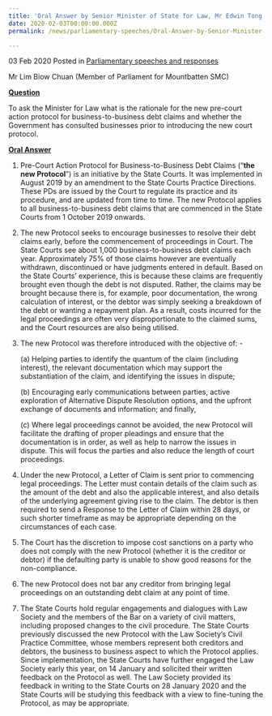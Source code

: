 ```yaml
---
title: 'Oral Answer by Senior Minister of State for Law, Mr Edwin Tong, to Parliamentary Question on New Pre-Court Action Protocol for Business-to-Business Debt Claims'
date: 2020-02-03T00:00:00.000Z
permalink: /news/parliamentary-speeches/Oral-Answer-by-Senior-Minister-of-State-for-Law-Mr-Edwin-Tong-to-Parliamentary-Question-on-New-Pre-Court-Action-Protocol-for-Business-to-Business-Debt-Claims

---
```

 
03 Feb 2020 Posted in [Parliamentary speeches and responses](/news/parliamentary-speeches)

Mr Lim Biow Chuan (Member of Parliament for Mountbatten SMC) 

<b><u>Question</u></b>

To ask the Minister for Law what is the rationale for the new pre-court action protocol for business-to-business debt claims and whether the Government has consulted businesses prior to introducing the new court protocol.

<b><u>Oral Answer</u></b>

1.	Pre-Court Action Protocol for Business-to-Business Debt Claims (“<b>the new Protocol</b>”) is an initiative by the State Courts. It was implemented in August 2019 by an amendment to the State Courts Practice Directions. These PDs are issued by the Court to regulate its practice and its procedure, and are updated from time to time. The new Protocol applies to all business-to-business debt claims that are commenced in the State Courts from 1 October 2019 onwards. 

2.  The new Protocol seeks to encourage businesses to resolve their debt claims early, before the commencement of proceedings in Court. The State Courts see about 1,000 business-to-business debt claims each year. Approximately 75% of those claims however are eventually withdrawn, discontinued or have judgments entered in default. Based on the State Courts’ experience, this is because these claims are frequently brought even though the debt is not disputed. Rather, the claims may be brought because there is, for example, poor documentation, the wrong calculation of interest, or the debtor was simply seeking a breakdown of the debt or wanting a repayment plan. As a result, costs incurred for the legal proceedings are often very disproportionate to the claimed sums, and the Court resources are also being utilised. 

3.  The new Protocol was therefore introduced with the objective of: - 

    (a)	Helping parties to identify the quantum of the claim (including interest), the relevant documentation which may support the substantiation of the claim, and identifying the issues in dispute; 

    (b)	Encouraging early communications between parties, active exploration of Alternative Dispute Resolution options, and the upfront exchange of documents and information; and finally,

    (c)	Where legal proceedings cannot be avoided, the new Protocol will facilitate the drafting of proper pleadings and ensure that the documentation is in order, as well as help to narrow the issues in dispute. This will focus the parties and also reduce the length of court proceedings.

4.  Under the new Protocol, a Letter of Claim is sent prior to commencing legal proceedings. The Letter must contain details of the claim such as the amount of the debt and also the applicable interest, and also details of the underlying agreement giving rise to the claim. The debtor is then required to send a Response to the Letter of Claim within 28 days, or such shorter timeframe as may be appropriate depending on the circumstances of each case. 

5.  The Court has the discretion to impose cost sanctions on a party who does not comply with the new Protocol (whether it is the creditor or debtor) if the defaulting party is unable to show good reasons for the non-compliance. 

6.  The new Protocol does not bar any creditor from bringing legal proceedings on an outstanding debt claim at any point of time. 

7.  The State Courts hold regular engagements and dialogues with Law Society and the members of the Bar on a variety of civil matters, including proposed changes to the civil procedure. The State Courts previously discussed the new Protocol with the Law Society’s Civil Practice Committee, whose members represent both creditors and debtors, the business to business aspect to which the Protocol applies. Since implementation, the State Courts have further engaged the Law Society early this year, on 14 January and solicited their written feedback on the Protocol as well. The Law Society provided its feedback in writing to the State Courts on 28 January 2020 and the State Courts will be studying this feedback with a view to fine-tuning the Protocol, as may be appropriate. 


